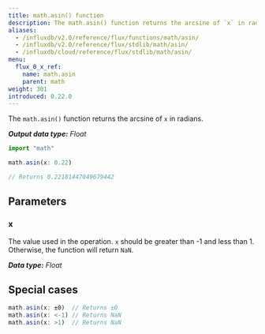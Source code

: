 ```yaml
---
title: math.asin() function
description: The math.asin() function returns the arcsine of `x` in radians.
aliases:
  - /influxdb/v2.0/reference/flux/functions/math/asin/
  - /influxdb/v2.0/reference/flux/stdlib/math/asin/
  - /influxdb/cloud/reference/flux/stdlib/math/asin/
menu:
  flux_0_x_ref:
    name: math.asin
    parent: math
weight: 301
introduced: 0.22.0
---
```


The `math.asin()` function returns the arcsine of `x` in radians.

_**Output data type:** Float_

```js
import "math"

math.asin(x: 0.22)

// Returns 0.22181447049679442
```

## Parameters

### x
The value used in the operation.
`x` should be greater than -1 and less than 1.
Otherwise, the function will return `NaN`.

_**Data type:** Float_

## Special cases
```js
math.asin(x: ±0)  // Returns ±0
math.asin(x: <-1) // Returns NaN
math.asin(x: >1)  // Returns NaN
```
